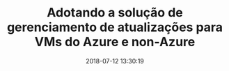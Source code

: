 ---
layout: post
title: Adotando a solução de gerenciamento de atualizações para VMs do Azure e non-Azure
date: 2018-07-12 13:30:19
categories: Azure-Troubleshooting
thumbnail: intazure
tags:
  - azure
published: false
---